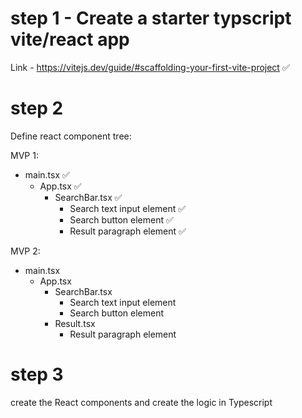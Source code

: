 # step 1 - Create a starter typscript vite/react app

Link - https://vitejs.dev/guide/#scaffolding-your-first-vite-project ✅

# step 2

Define react component tree:

MVP 1:

- main.tsx ✅
  - App.tsx ✅
    - SearchBar.tsx ✅
      - Search text input element ✅
      - Search button element ✅
      - Result paragraph element ✅

MVP 2:

- main.tsx
  - App.tsx
    - SearchBar.tsx
      - Search text input element
      - Search button element
    - Result.tsx
      - Result paragraph element

# step 3

create the React components and create the logic in Typescript

